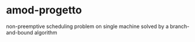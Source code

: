 # amod-progetto
non-preemptive scheduling problem on single machine solved by a branch-and-bound algorithm
